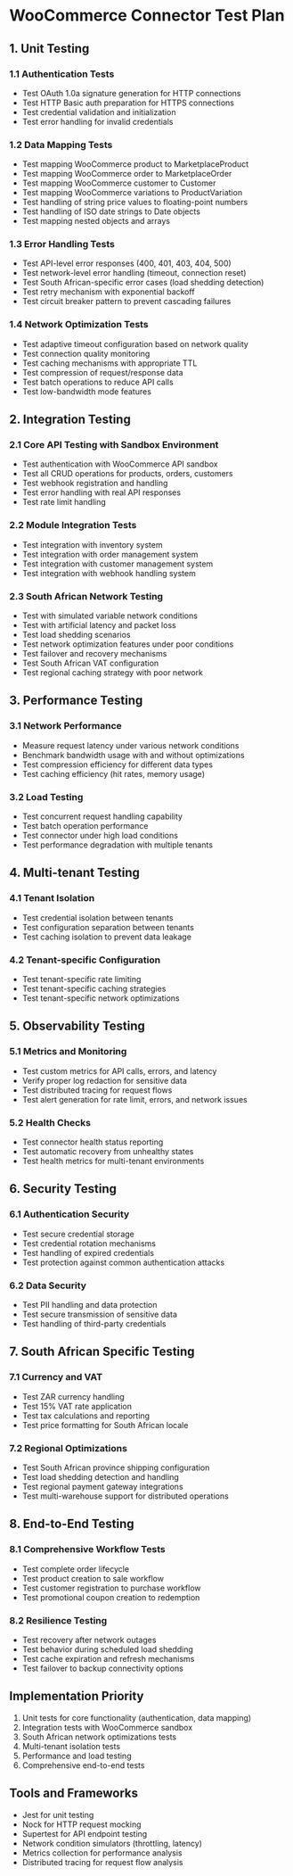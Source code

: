 # WooCommerce Connector Test Plan

## 1. Unit Testing

### 1.1 Authentication Tests

- Test OAuth 1.0a signature generation for HTTP connections
- Test HTTP Basic auth preparation for HTTPS connections
- Test credential validation and initialization
- Test error handling for invalid credentials

### 1.2 Data Mapping Tests

- Test mapping WooCommerce product to MarketplaceProduct
- Test mapping WooCommerce order to MarketplaceOrder
- Test mapping WooCommerce customer to Customer
- Test mapping WooCommerce variations to ProductVariation
- Test handling of string price values to floating-point numbers
- Test handling of ISO date strings to Date objects
- Test mapping nested objects and arrays

### 1.3 Error Handling Tests

- Test API-level error responses (400, 401, 403, 404, 500)
- Test network-level error handling (timeout, connection reset)
- Test South African-specific error cases (load shedding detection)
- Test retry mechanism with exponential backoff
- Test circuit breaker pattern to prevent cascading failures

### 1.4 Network Optimization Tests

- Test adaptive timeout configuration based on network quality
- Test connection quality monitoring
- Test caching mechanisms with appropriate TTL
- Test compression of request/response data
- Test batch operations to reduce API calls
- Test low-bandwidth mode features

## 2. Integration Testing

### 2.1 Core API Testing with Sandbox Environment

- Test authentication with WooCommerce API sandbox
- Test all CRUD operations for products, orders, customers
- Test webhook registration and handling
- Test error handling with real API responses
- Test rate limit handling

### 2.2 Module Integration Tests

- Test integration with inventory system
- Test integration with order management system
- Test integration with customer management system
- Test integration with webhook handling system

### 2.3 South African Network Testing

- Test with simulated variable network conditions
- Test with artificial latency and packet loss
- Test load shedding scenarios
- Test network optimization features under poor conditions
- Test failover and recovery mechanisms
- Test South African VAT configuration
- Test regional caching strategy with poor network

## 3. Performance Testing

### 3.1 Network Performance

- Measure request latency under various network conditions
- Benchmark bandwidth usage with and without optimizations
- Test compression efficiency for different data types
- Test caching efficiency (hit rates, memory usage)

### 3.2 Load Testing

- Test concurrent request handling capability
- Test batch operation performance
- Test connector under high load conditions
- Test performance degradation with multiple tenants

## 4. Multi-tenant Testing

### 4.1 Tenant Isolation

- Test credential isolation between tenants
- Test configuration separation between tenants
- Test caching isolation to prevent data leakage

### 4.2 Tenant-specific Configuration

- Test tenant-specific rate limiting
- Test tenant-specific caching strategies
- Test tenant-specific network optimizations

## 5. Observability Testing

### 5.1 Metrics and Monitoring

- Test custom metrics for API calls, errors, and latency
- Verify proper log redaction for sensitive data
- Test distributed tracing for request flows
- Test alert generation for rate limit, errors, and network issues

### 5.2 Health Checks

- Test connector health status reporting
- Test automatic recovery from unhealthy states
- Test health metrics for multi-tenant environments

## 6. Security Testing

### 6.1 Authentication Security

- Test secure credential storage
- Test credential rotation mechanisms
- Test handling of expired credentials
- Test protection against common authentication attacks

### 6.2 Data Security

- Test PII handling and data protection
- Test secure transmission of sensitive data
- Test handling of third-party credentials

## 7. South African Specific Testing

### 7.1 Currency and VAT

- Test ZAR currency handling
- Test 15% VAT rate application
- Test tax calculations and reporting
- Test price formatting for South African locale

### 7.2 Regional Optimizations

- Test South African province shipping configuration
- Test load shedding detection and handling
- Test regional payment gateway integrations
- Test multi-warehouse support for distributed operations

## 8. End-to-End Testing

### 8.1 Comprehensive Workflow Tests

- Test complete order lifecycle
- Test product creation to sale workflow
- Test customer registration to purchase workflow
- Test promotional coupon creation to redemption

### 8.2 Resilience Testing

- Test recovery after network outages
- Test behavior during scheduled load shedding
- Test cache expiration and refresh mechanisms
- Test failover to backup connectivity options

## Implementation Priority

1. Unit tests for core functionality (authentication, data mapping)
2. Integration tests with WooCommerce sandbox
3. South African network optimizations tests
4. Multi-tenant isolation tests
5. Performance and load testing
6. Comprehensive end-to-end tests

## Tools and Frameworks

- Jest for unit testing
- Nock for HTTP request mocking
- Supertest for API endpoint testing
- Network condition simulators (throttling, latency)
- Metrics collection for performance analysis
- Distributed tracing for request flow analysis
